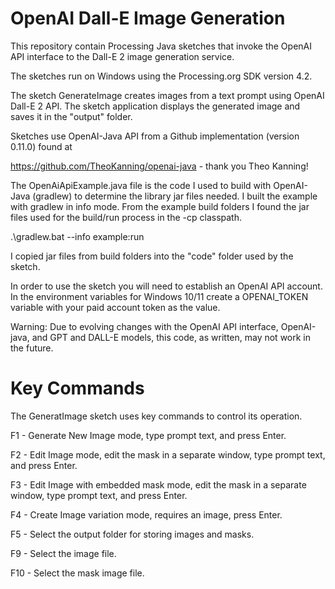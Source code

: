 # OpenAI Dall-E Image Generation
 This repository contain Processing Java sketches that invoke the OpenAI API interface to the Dall-E 2 image generation service.
 
 The sketches run on Windows using the Processing.org SDK version 4.2.
 
 The sketch GenerateImage creates images from a text prompt using OpenAI Dall-E 2 API.
 The sketch application displays the generated image and saves it in the "output" folder.
 
 Sketches use OpenAI-Java API from a Github implementation (version 0.11.0) found at
 
 https://github.com/TheoKanning/openai-java  - thank you Theo Kanning!
 
 The OpenAiApiExample.java file is the code I used to build with OpenAI-Java (gradlew) to determine the library jar files needed.
 I built the example with gradlew in info mode. 
 From the example build folders I found the jar files used for the build/run process in the -cp classpath.
 
 .\gradlew.bat  --info example:run
 
 I copied jar files from build folders into the "code" folder used by the sketch.
 
 In order to use the sketch you will need to establish an OpenAI API account.
 In the environment variables for Windows 10/11 create a OPENAI_TOKEN variable with your paid account token as the value.
 
Warning:
Due to evolving changes with the OpenAI API interface, OpenAI-java, and GPT and DALL-E models, this code, as written, may not work in the future.

# Key Commands

The GeneratImage sketch uses key commands to control its operation.

F1 - Generate New Image mode, type prompt text, and press Enter.

F2 - Edit Image mode, edit the mask in a separate window, type prompt text, and press Enter.

F3 - Edit Image with embedded mask mode, edit the mask in a separate window, type prompt text, and press Enter.

F4 - Create Image variation mode, requires an image, press Enter.

F5 - Select the output folder for storing images and masks.

F9 - Select the image file.

F10 - Select the mask image file.

